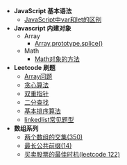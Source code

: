 - **JavaScript 基本语法**
	- [JavaScript中var和let的区别](Js/JavaScript中var和let的区别.md) 
- **Javascript 内建对象**
	- Array 
		- [Array.prototype.splice()](Js/Array_splice.md)
	- Math
		- [Math对象的方法](Js/Math_mathods.md)
- **Leetcode 刷题**
	- [Array问题](leetcode/Array问题.md)
	- [贪心算法](leetcode/leetcode101_greedy_algorithm.md)
	- [双重指针](leetcode/leetcode101_double_pointer.md)
	- [二分查找](leetcode/leetcode101_binary_search.md)
	- [基本排序算法](leetcode/leetcode101_basic_sort_algoritm.md)
	- [linkedlist常见题型](leetcode/linkedlist常见题型.md)
- **数组系列**
	- [两个数组的交集(350)](leetcode/两个数组的交集.md)
	- [最长公共前缀(14)](leetcode/最长公共前缀.md)
	- [买卖股票的最佳时机(leetcode 122)](leetcode/买卖股票的最佳时机.md)
	

